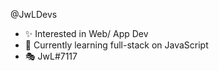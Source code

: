 @JwLDevs
- ✨ Interested in Web/ App Dev
- 🌿 Currently learning full-stack on JavaScript
- 🎭 JwL#7117

<!---
JwLDevs/JwLDevs is a ✨ special ✨ repository because its `README.md` (this file) appears on your GitHub profile.
You can click the Preview link to take a look at your changes.
--->

